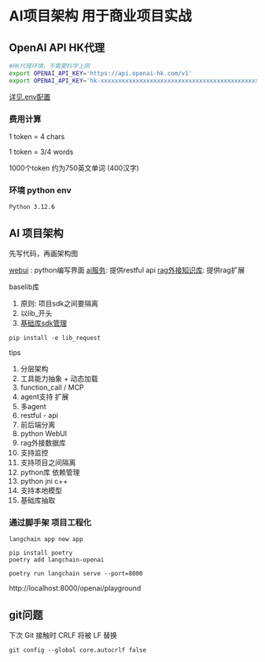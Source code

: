 # AI项目架构 用于商业项目实战

##  OpenAI API HK代理

```bash
#HK代理环境，不需要科学上网
export OPENAI_API_KEY='https://api.openai-hk.com/v1'
export OPENAI_API_KEY='hk-xxxxxxxxxxxxxxxxxxxxxxxxxxxxxxxxxxxxxxxxxxxxxxxx'
```
[详见.env配置](.env)

### 费用计算
1 token = 4 chars

1 token = 3/4 words

1000个token 约为750英文单词 (400汉字)

### 环境 python env
```shell
Python 3.12.6
```

## AI 项目架构

先写代码，再画架构图

[webui](webui) : python编写界面
[ai服务](server): 提供restful api
[rag外接知识库](rag): 提供rag扩展

baselib库
1) 原则: 项目sdk之间要隔离
2) 以lib_开头
3) [基础库sdk管理](lib_hello/README.md)

```shell
pip install -e lib_request
```

tips
1) 分层架构
2) 工具能力抽象 + 动态加载
3) function_call / MCP
4) agent支持 扩展 
5) 多agent
6) restful - api
7) 前后端分离
8) python WebUI
9) rag外接数据库
10) 支持监控
11) 支持项目之间隔离
12) python库 依赖管理
13) python jni c++
14) 支持本地模型
15) 基础库抽取

### 通过脚手架 项目工程化
```shell
langchain app new app

pip install poetry
poetry add langchain-openai

poetry run langchain serve --port=8000
```

http://localhost:8000/openai/playground

## git问题
下次 Git 接触时 CRLF 将被 LF 替换
```shell
git config --global core.autocrlf false
```
